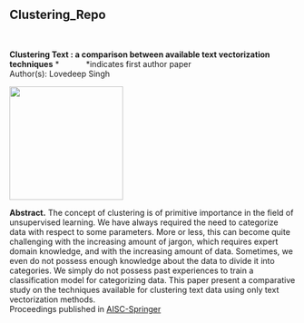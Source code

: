 ## Clustering_Repo

</br>

**Clustering Text : a comparison between available text vectorization techniques** *  &nbsp; &nbsp; &nbsp; &nbsp; &nbsp; &nbsp;*indicates first author paper
</br>
Author(s): Lovedeep Singh                                                       

<img src="https://d1m75rqqgidzqn.cloudfront.net/wp-data/2020/01/17162345/clustering-algorithms-in-Machine-Learning.jpg" width=200>

**Abstract.** The concept of clustering is of primitive importance in the field of unsupervised learning. We have always required the need to categorize data with respect to some parameters. More or less, this can become quite challenging with the increasing amount of jargon, which requires expert domain knowledge, and with the increasing amount of data. Sometimes, we even do not possess enough knowledge about the data to divide it into categories. We simply do not possess past experiences to train a classification model for categorizing data. This paper present a comparative study on the techniques available for clustering text data using only text vectorization methods.
</br>
Proceedings published in [AISC-Springer](hhttps://www.springer.com/series/11156)
